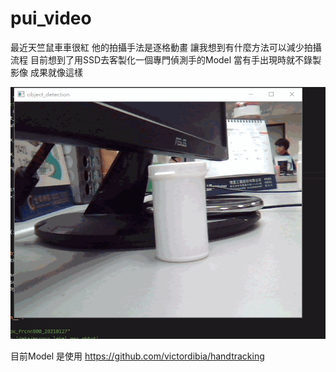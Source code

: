 # pui_video
最近天竺鼠車車很紅
他的拍攝手法是逐格動畫
讓我想到有什麼方法可以減少拍攝流程
目前想到了用SSD去客製化一個專門偵測手的Model
當有手出現時就不錄製影像
成果就像這樣

![image](https://github.com/JescalLin/pui_video/blob/master/image/input.gif)



目前Model 是使用
https://github.com/victordibia/handtracking


